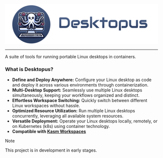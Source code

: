 ![Desktopus Logo](design/title_logo.png)

---

A suite of tools for running portable Linux desktops in containers.

### What is Desktopus?

- **Define and Deploy Anywhere:** Configure your Linux desktop as code and deploy it across various environments through containerization.
- **Multi-Desktop Support:** Seamlessly use multiple Linux desktops simultaneously, keeping your workflows organized and distinct.
- **Effortless Workspace Switching:** Quickly switch between different Linux workspaces without hassle.
- **Optimized Resource Utilization:** Run multiple Linux desktops concurrently, leveraging all available system resources.
- **Versatile Deployment:** Operate your Linux desktops locally, remotely, or on Kubernetes (k8s) using container technology.
- **Compatible with [Kasm Workspaces](https://kasmweb.com/)**

> [!NOTE]  
> This project is in development in early stages.
